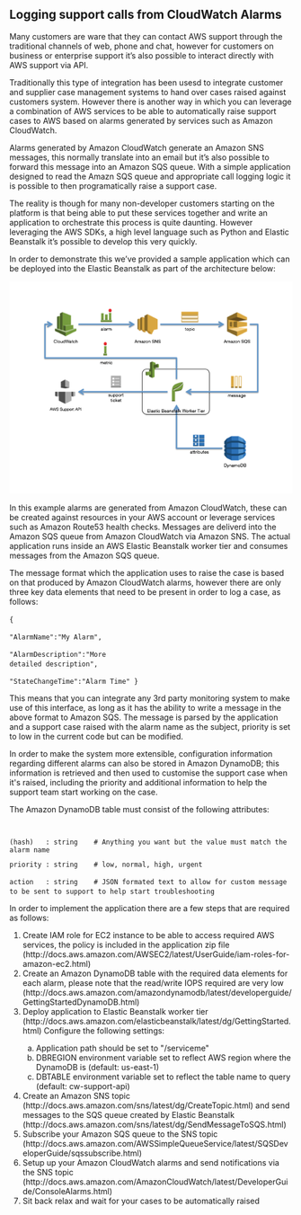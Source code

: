 <H2>Logging support calls from CloudWatch Alarms</H2>

Many customers are ware that they can contact AWS support through the traditional channels of web, phone and chat, however for customers on business or enterprise support it’s also possible to interact directly with AWS support via API. 

Traditionally this type of integration has been usesd to integrate customer and supplier case management systems to hand over cases raised against customers system. However there is another way in which you can leverage a combination of AWS services to be able to automatically raise support cases to AWS based on alarms generated by services such as Amazon CloudWatch. 

Alarms generated by Amazon CloudWatch generate an Amazon SNS messages, this normally translate into an email but it’s also possible to forward this message into an Amazon SQS queue. With a simple application designed to read the Amazn SQS queue and appropriate call logging logic it is possible to then programatically raise a support case.

The reality is though for many non-developer customers starting on the platform is that being able to put these services together and write an application to orchestrate this process is quite daunting. However leveraging the AWS SDKs, a high level language such as Python and Elastic Beanstalk it’s possible to develop this very quickly. 

In order to demonstrate this we’ve provided a sample application which can be deployed into the Elastic Beanstalk as part of the architecture below:

<IMG SRC="https://github.com/mjs2180/eb-cw-support-api/blob/master/architecture.png">

In this example alarms are generated from Amazon CloudWatch, these can be created against resources in your AWS account or leverage services such as Amazon Route53 health checks. Messages are deliverd into the Amazon SQS queue from Amazon CloudWatch via Amazon SNS. The actual application runs inside an AWS Elastic Beanstalk worker tier and consumes messages from the Amazon SQS queue. 

The message format which the application uses to raise the case is based on that produced by Amazon CloudWatch alarms, however there are only three key data elements that need to be present in order to log a case, as follows:

<code>{
	<p>"AlarmName":"My Alarm",
	<p>"AlarmDescription":"More detailed description",
	<p>"StateChangeTime":"Alarm Time"
}</code>

This means that you can integrate any 3rd party monitoring system to make use of this interface, as long as it has the ability to write a message in the above format to Amazon SQS. The message is parsed by the application and a support case raised with the alarm name as the subject, priority is set to low in the current code but can be modified.

In order to make the system more extensible, configuration information regarding different alarms can also be stored in Amazon DynamoDB; this information is retrieved and then used to customise the support case when it's raised, including the priority and additional information to help the support team start working on the case.

The Amazon DynamoDB table must consist of the following attributes:

<code>
<p>(hash)	: string	# Anything you want but the value must match the alarm name
<p>priority	: string	# low, normal, high, urgent
<p>action	: string	# JSON formated text to allow for custom message to be sent to support to help start troubleshooting
</code>

In order to implement the application there are a few steps that are required as follows:

<ol>
<li>Create IAM role for EC2 instance to be able to access required AWS services, the policy is included in the application zip file
(http://docs.aws.amazon.com/AWSEC2/latest/UserGuide/iam-roles-for-amazon-ec2.html)</li> 
<li>Create an Amazon DynamoDB table with the required data elements for each alarm, please note that the read/write IOPS required are very low (http://docs.aws.amazon.com/amazondynamodb/latest/developerguide/GettingStartedDynamoDB.html)</li>	
<li>Deploy application to Elastic Beanstalk worker tier (http://docs.aws.amazon.com/elasticbeanstalk/latest/dg/GettingStarted.html)
Configure the following settings:</li>
<ol type="a">
<li>Application path should be set to "/serviceme"</li>
<li>DBREGION environment variable set to reflect AWS region where the DynamoDB is (default: us-east-1)</li>
<li>DBTABLE environment variable set to reflect the table name to query (default: cw-support-api)</li>
</ol>
<li>Create an Amazon SNS topic (http://docs.aws.amazon.com/sns/latest/dg/CreateTopic.html) and send messages to the SQS queue created by Elastic Beanstalk (http://docs.aws.amazon.com/sns/latest/dg/SendMessageToSQS.html)</li>
<li>Subscribe your Amazon SQS queue to the SNS topic (http://docs.aws.amazon.com/AWSSimpleQueueService/latest/SQSDeveloperGuide/sqssubscribe.html)</li>
<li>Setup up your Amazon CloudWatch alarms and send notifications via the SNS topic (http://docs.aws.amazon.com/AmazonCloudWatch/latest/DeveloperGuide/ConsoleAlarms.html)</li>
<li>Sit back relax and wait for your cases to be automatically raised</li>